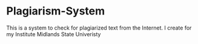 # Plagiarism-System
This is a system to check for plagiarized text from the Internet. I create for my Institute Midlands State Univeristy
